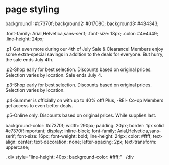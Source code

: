 # page styling

<!-- color pallets -->

background1: #c7370f;
background2: #01708C;
background3: #434343;

.font-family: Arial,Helvetica,sans-serif;
.font-size: 18px;
.color: #4e4d49;
.line-height: 24px;

.p1-Get even more during our 4th of July Sale & Clearance! Members enjoy some extra-special savings in addition to the deals for everyone. But hurry, the sale ends July 4th.

.p2-Shop early for best selection. Discounts based on original prices.
Selection varies by location. Sale ends July 4.

.p3-Shop early for best selection. Discounts based on original prices.
Selection varies by location.

.p4-Summer is officially on with up to 40% off! Plus, -REI- Co-op Members get access to even better deals.

.p5-Online only. Discounts based on original prices. While supplies last.

<!-- button style -->

background-color: #c7370f;
width: 290px;
padding: 20px;
border: 1px solid #c7370f!important;
display: inline-block;
font-family: Arial,Helvetica,sans-serif;
font-size: 16px;
font-weight: bold;
line-height: 24px;
color: #ffff;
text-align: center;
text-decoration: none;
letter-spacing: 2px;
text-transform: uppercase;

<!-- create white space -->

. div style="line-height: 40px; background-color: #ffff;" &nbsp; /div
